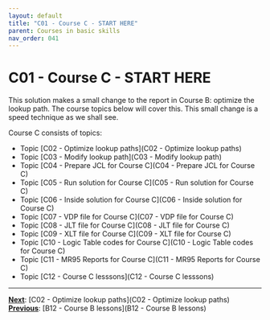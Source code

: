 ```yaml
---
layout: default
title: "C01 - Course C - START HERE"
parent: Courses in basic skills
nav_order: 041
---
```


# C01 - Course C - START HERE

This solution makes a small change to the report in Course B: optimize the lookup path.  The course topics below will cover this.  This small change is a speed technique as we shall see.

Course C consists of topics:

- Topic [C02 - Optimize lookup paths](C02 - Optimize lookup paths)  
- Topic [C03 - Modify lookup path](C03 - Modify lookup path)  
- Topic [C04 - Prepare JCL for Course C](C04 - Prepare JCL for Course C)  
- Topic [C05 - Run solution for Course C](C05 - Run solution for Course C)   
- Topic [C06 - Inside solution for Course C](C06 - Inside solution for Course C)  
- Topic [C07 - VDP file for Course C](C07 - VDP file for Course C)  
- Topic [C08 - JLT file for Course C](C08 - JLT file for Course C)  
- Topic [C09 - XLT file for Course C](C09 - XLT file for Course C)  
- Topic [C10 - Logic Table codes for Course C](C10 - Logic Table codes for Course C)  
- Topic [C11 - MR95 Reports for Course C](C11 - MR95 Reports for Course C)  
- Topic [C12 - Course C lesssons](C12 - Course C lesssons)  

---
**<u>Next</u>**: [C02 - Optimize lookup paths](C02 - Optimize lookup paths)   
**<u>Previous</u>**: [B12 - Course B lessons](B12 - Course B lessons)  
